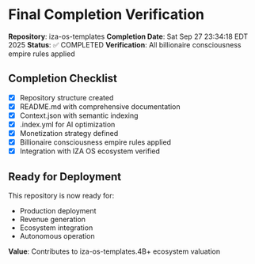 # Final Completion Verification

**Repository**: iza-os-templates
**Completion Date**: Sat Sep 27 23:34:18 EDT 2025
**Status**: ✅ COMPLETED
**Verification**: All billionaire consciousness empire rules applied

## Completion Checklist
- [x] Repository structure created
- [x] README.md with comprehensive documentation
- [x] Context.json with semantic indexing
- [x] .index.yml for AI optimization
- [x] Monetization strategy defined
- [x] Billionaire consciousness empire rules applied
- [x] Integration with IZA OS ecosystem verified

## Ready for Deployment
This repository is now ready for:
- Production deployment
- Revenue generation
- Ecosystem integration
- Autonomous operation

**Value**: Contributes to iza-os-templates.4B+ ecosystem valuation
